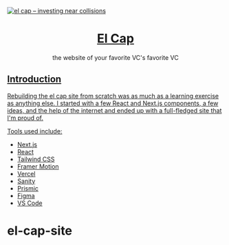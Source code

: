 <a href="https://elcap.xyz">
  <img alt="el cap – investing near collisions" src="/logo.png">
  <h1 align="center">El Cap</h1>
</a>

<p align="center">
  the website of your favorite VC's favorite VC
</p>

<p align="center">
  <a href="https://twitter.com/stewbradley">
    

## Introduction

Rebuilding the el cap site from scratch was as much as a learning exercise as anything else. I started with a few React and Next.js components, a few ideas, and the help of the internet and ended up with a full-fledged site that I'm proud of.

Tools used include:

- [Next.js](https://nextjs.org/)
- [React](https://reactjs.org/)
- [Tailwind CSS](https://tailwindcss.com/)
- [Framer Motion](https://www.framer.com/motion/)
- [Vercel](https://vercel.com/)
- [Sanity](https://www.sanity.io/)
- [Prismic](https://prismic.io/)
- [Figma](https://www.figma.com/)
- [VS Code](https://code.visualstudio.com/)

# el-cap-site
